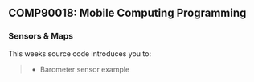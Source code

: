 ## COMP90018: Mobile Computing Programming

### Sensors & Maps

This weeks source code introduces you to:

> - Barometer sensor example
